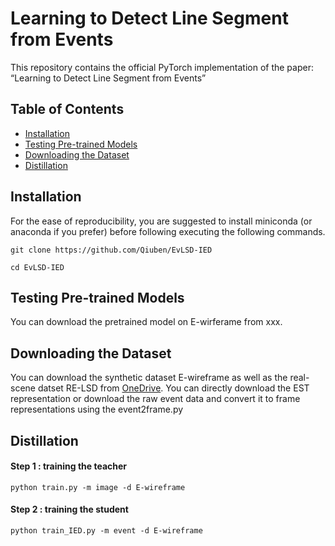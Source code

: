 # Learning to Detect Line Segment from Events
This repository contains the official PyTorch implementation of the paper: “Learning to Detect Line Segment from Events”

## Table of Contents
- [Installation](#installatuion)
- [Testing Pre-trained Models](#testing-pre-trained-models)
- [Downloading the Dataset](#downloading-the-dataset)
- [Distillation](#distillation)


## Installation
For the ease of reproducibility, you are suggested to install miniconda (or anaconda if you prefer) before following executing the following commands.

`git clone https://github.com/Qiuben/EvLSD-IED`

`cd EvLSD-IED`


## Testing Pre-trained Models
You can download the pretrained model on E-wirferame 
from xxx.

## Downloading the Dataset
You can download the synthetic dataset E-wireframe as well as the real-scene datset RE-LSD from [OneDrive](https://onedrive.live.com/?id=93289205239BC375%21s3c2e968477944382833011c9a859b537&cid=93289205239BC375). 
You can directly download the EST representation or download the raw event data and convert it to frame representations using the event2frame.py
## Distillation 

#### Step 1 : training the teacher 
`python train.py -m image -d E-wireframe`

#### Step 2 : training the student 
`python train_IED.py -m event -d E-wireframe`
